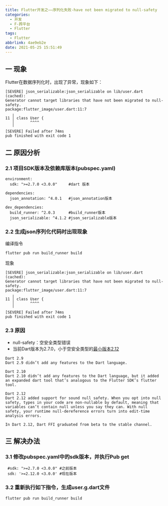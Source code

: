 ```yaml
---
title: Flutter开发之——序列化失败-have not been migrated to null-safety
categories:
  - 开发
  - F-跨平台
  - Flutter
tags:
  - Flutter
abbrlink: 4ae9eb2e
date: 2021-05-25 15:51:49
---
```

## 一 现象

Flutter在数据序列化时，出现了异常，现象如下：

```
[SEVERE] json_serializable:json_serializable on lib/user.dart (cached):
Generator cannot target libraries that have not been migrated to null-safety.
package:flutter_image/user.dart:11:7
   ╷
11 │ class User {
   │       ^^^^
   ╵
[SEVERE] Failed after 74ms
pub finished with exit code 1
```

<!--more-->

## 二 原因分析

### 2.1 项目SDK版本及依赖库版本(pubspec.yaml)

```
environment:
  sdk: ">=2.7.0 <3.0.0"     #dart 版本
  
dependencies:
  json_annotation: ^4.0.1   #json_annotation版本
  
dev_dependencies:
  build_runner: ^2.0.3      #build_runner版本
  json_serializable: ^4.1.2 #json_serializable版本
```

### 2.2 生成json序列化代码时出现现象

编译指令

```
flutter pub run build_runner build
```

现象

```
[SEVERE] json_serializable:json_serializable on lib/user.dart (cached):
Generator cannot target libraries that have not been migrated to null-safety.
package:flutter_image/user.dart:11:7
   ╷
11 │ class User {
   │       ^^^^
   ╵
[SEVERE] Failed after 74ms
pub finished with exit code 1
```

### 2.3 原因

* null-safety：空安全类型错误
* 当前Dart版本为2.7.0，小于空安全类型的[最小版本2.12](https://dart.dev/guides/language/evolution#language-versioning)

```
Dart 2.9
Dart 2.9 didn’t add any features to the Dart language.

Dart 2.10
Dart 2.10 didn’t add any features to the Dart language, but it added an expanded dart tool that’s analogous to the Flutter SDK’s flutter tool.

Dart 2.12
Dart 2.12 added support for sound null safety. When you opt into null safety, types in your code are non-nullable by default, meaning that variables can’t contain null unless you say they can. With null safety, your runtime null-dereference errors turn into edit-time analysis errors.

In Dart 2.12, Dart FFI graduated from beta to the stable channel.
```

## 三 解决办法

  ### 3.1 修改pubspec.yaml中的sdk版本，并执行Pub get

  ```
   #sdk: ">=2.7.0 <3.0.0" #之前版本
   sdk: '>=2.12.0 <3.0.0' #现在版本
  ```

  ### 3.2 重新执行如下指令，生成user.g.dart文件

  ```
 flutter pub run build_runner build
  ```

  



[1]:images-null-safety/flutter-no-safety-dart-version.png